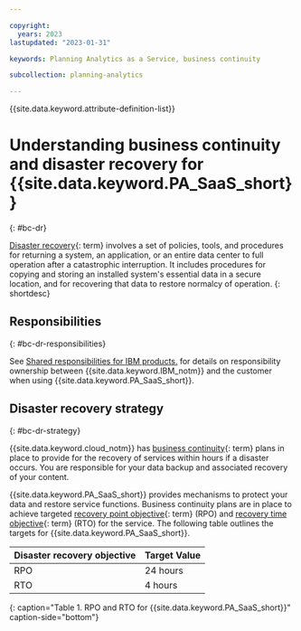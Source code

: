 ```yaml
---

copyright:
  years: 2023
lastupdated: "2023-01-31"

keywords: Planning Analytics as a Service, business continuity

subcollection: planning-analytics

---
```


{{site.data.keyword.attribute-definition-list}}

<!--Name your file `bc-dr.md` and include it in the **Reference** nav group in your `toc.yaml` file.-->

# Understanding business continuity and disaster recovery for {{site.data.keyword.PA_SaaS_short}}
{: #bc-dr}

<!-- The title of your H1 should be Understanding business continuity and disaster recover for _service-name_, where _service-name_ is the non-trademarked short version keyref. Include your service name as a search keyword at the top of your Markdown file. See the example keywords above. -->

<!-- The short description should be a single, concise paragraph that contains one or two sentences and no more than 50 words. Summarize your offering's strategy for BCDR. The following is a suggested short description._
{: shortdesc} -->

[Disaster recovery](#x2113280){: term} involves a set of policies, tools, and procedures for returning a system, an application, or an entire data center to full operation after a catastrophic interruption. It includes procedures for copying and storing an installed system's essential data in a secure location, and for recovering that data to restore normalcy of operation.
{: shortdesc}

## Responsibilities
{: #bc-dr-responsibilities}

See [Shared responsibilities for IBM products.](/docs/overview?topic=overview-shared-responsibilities) for details on responsibility ownership between {{site.data.keyword.IBM_notm}} and the customer when using {{site.data.keyword.PA_SaaS_short}}.

## Disaster recovery strategy
{: #bc-dr-strategy}

{{site.data.keyword.cloud_notm}} has [business continuity](#x3026801){: term} plans in place to provide for the recovery of services within hours if a disaster occurs. You are responsible for your data backup and associated recovery of your content.

{{site.data.keyword.PA_SaaS_short}} provides mechanisms to protect your data and restore service functions. Business continuity plans are in place to achieve targeted [recovery point objective](#x3429911){: term} (RPO) and [recovery time objective](#x3167918){: term} (RTO) for the service. The following table outlines the targets for {{site.data.keyword.PA_SaaS_short}}.

| Disaster recovery objective | Target Value   |
|---|---|
|  RPO | 24 hours  |
|  RTO | 4 hours  |
{: caption="Table 1. RPO and RTO for {{site.data.keyword.PA_SaaS_short}}" caption-side="bottom"}
